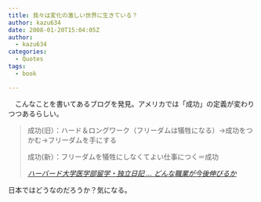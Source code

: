 ```yaml
---
title: 我々は変化の激しい世界に生きている？
author: kazu634
date: 2008-01-20T15:04:05Z
author:
  - kazu634
categories:
  - Quotes
tags:
  - book

---
```

<div class="section">
<p>
    　こんなことを書いてあるブログを発見。アメリカでは「成功」の定義が変わりつつあるらしい。
</p>
  
<blockquote title="ハーバード大学医学部留学・独立日記 ... どんな職業が今後伸びるか" cite="http://harvardmedblog.blog90.fc2.com/blog-entry-177.html">
<p>
      成功(旧）：ハード＆ロングワーク（フリーダムは犠牲になる）→成功をつかむ→フリーダムを手にする
</p>
    
<p>
      成功(新）：フリーダムを犠牲にしなくてよい仕事につく＝成功
</p>
    
<p>
<cite><a href="http://harvardmedblog.blog90.fc2.com/blog-entry-177.html" onclick="__gaTracker('send', 'event', 'outbound-article', 'http://harvardmedblog.blog90.fc2.com/blog-entry-177.html', 'ハーバード大学医学部留学・独立日記 &#8230; どんな職業が今後伸びるか');" target="_blank">ハーバード大学医学部留学・独立日記 &#8230; どんな職業が今後伸びるか</a></cite>
</p>
</blockquote>
  
<p>
    日本ではどうなのだろうか？気になる。
</p>
</div>

